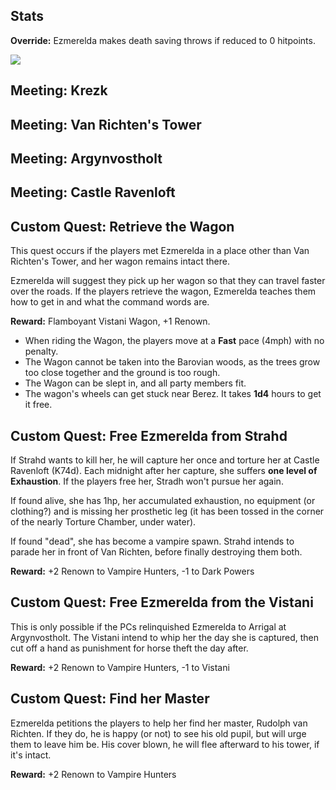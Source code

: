 Stats
-----

**Override:** Ezmerelda makes death saving throws if reduced to 0 hitpoints.

![](./images/ezmerelda.jpeg)

Meeting: Krezk
--------------

Meeting: Van Richten's Tower
----------------------------

Meeting: Argynvostholt
----------------------

Meeting: Castle Ravenloft
-------------------------

Custom Quest: Retrieve the Wagon
--------------------------------

This quest occurs if the players met Ezmerelda in a place other than Van
Richten's Tower, and her wagon remains intact there.

Ezmerelda will suggest they pick up her wagon so that they can travel faster
over the roads. If the players retrieve the wagon, Ezmerelda teaches them
how to get in and what the command words are.

**Reward:** Flamboyant Vistani Wagon, +1 Renown.

- When riding the Wagon, the players move at a **Fast** pace (4mph) with no
penalty.
- The Wagon cannot be taken into the Barovian woods, as the trees grow too
close together and the ground is too rough.
- The Wagon can be slept in, and all party members fit.
- The wagon's wheels can get stuck near Berez. It takes **1d4** hours to get
it free.

Custom Quest: Free Ezmerelda from Strahd
----------------------------------------

If Strahd wants to kill her, he will capture her once and torture her at Castle
Ravenloft (K74d). Each midnight after her capture, she suffers **one level of
Exhaustion**. If the players free her, Stradh won't pursue her again.

If found alive, she has 1hp, her accumulated exhaustion, no equipment (or
clothing?) and is missing her prosthetic leg (it has been tossed in the corner
of the nearly Torture Chamber, under water).

If found "dead", she has become a vampire spawn. Strahd intends to parade her in
front of Van Richten, before finally destroying them both.

**Reward:** +2 Renown to Vampire Hunters, -1 to Dark Powers

Custom Quest: Free Ezmerelda from the Vistani
---------------------------------------------

This is only possible if the PCs relinquished Ezmerelda to Arrigal at
Argynvostholt. The Vistani intend to whip her the day she is captured, then cut
off a hand as punishment for horse theft the day after.

**Reward:** +2 Renown to Vampire Hunters, -1 to Vistani

Custom Quest: Find her Master
-----------------------------

Ezmerelda petitions the players to help her find her master, Rudolph van
Richten. If they do, he is happy (or not) to see his old pupil, but will urge
them to leave him be. His cover blown, he will flee afterward to his tower, if
it's intact.

**Reward:** +2 Renown to Vampire Hunters
